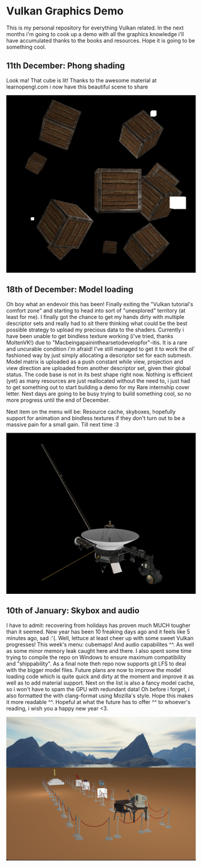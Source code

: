 # Vulkan Graphics Demo

This is my personal repository for everything Vulkan related. In the next months i'm going to cook up a demo with all the graphics
knowledge i'll have accumulated thanks to the books and resources. Hope it is going to be something cool.

## 11th December: Phong shading
Look ma! That cube is lit!
Thanks to the awesome material at learnopengl.com i now have this beautiful scene to share

![Alt text](/screenshots/shiny_cubes.png?raw=true "shiny cubes")

## 18th of December: Model loading
Oh boy what an endevoir this has been! Finally exiting the "Vulkan tutorial's comfort zone" and starting to head into sort of "unexplored" territory (at least for me).
I finally got the chance to get my hands dirty with multiple descriptor sets and really had to sit there thinking what could be the best possible strategy to upload
my precious data to the shaders. Currently i have been unable to get bindless texture working (i've tried, thanks MoltenVK!) due to "Macbeingapaininthearsetodevelopfor"-itis.
It is a rare and uncurable condition i'm afraid!
I've still managed to get it to work the ol' fashioned way by just simply allocating a descriptor set for each submesh.
Model matrix is uploaded as a push constant while view, projection and view direction are uploaded from another descriptor set, given their global status.
The code base is not in its best shape right now. Nothing is efficient (yet) as many resources are just reallocated without the need to, i just had to get something out to
start building a demo for my Rare internship cover letter.
Next days are going to be busy trying to build something cool, so no more progress until the end of December.

Next item on the menu will be: Resource cache, skyboxes, hopefully support for animation and bindless textures if they don't turn out to be a massive pain for a small gain.
Till next time :3 

![Alt text](/screenshots/voyager.png?raw=true "voyager.gltf model")

## 10th of January: Skybox and audio 
I have to admit: recovering from holidays has proven much MUCH tougher than it seemed. New year has been 10 freaking days ago and it feels like 5 minutes ago, sad :'(.
Well, lettuce at least cheer up with some sweet Vulkan progresses! This week's menu: cubemaps! And audio capabilites ^^.
As well as some minor memory leak caught here and there. I also spent some time trying to compile the repo on Windows to ensure maximum compatibility and "shippability".
As a final note theh repo now supports git LFS to deal with the bigger model files. Future plans are now to improve the model loading code which is quite quick and dirty at the
moment and improve it as well as to add material support. Next on the list is also a fancy model cache, so i won't have to spam the GPU with redundant data!
Oh before i forget, i also formatted the with clang-format using Mozilla's style. Hope this makes it more readable ^^.
Hopeful at what the future has to offer ^^ to whoever's reading, i wish you a happy new year <3.

![Alt text](/screenshots/cubemap.png?raw=true "cubemap")
